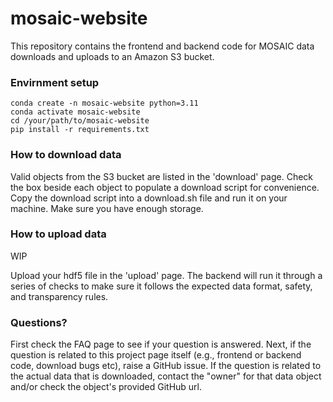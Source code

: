 # mosaic-website
This repository contains the frontend and backend code for MOSAIC data downloads and uploads to an Amazon S3 bucket.

### Envirnment setup
```
conda create -n mosaic-website python=3.11
conda activate mosaic-website
cd /your/path/to/mosaic-website
pip install -r requirements.txt
```

### How to download data
Valid objects from the S3 bucket are listed in the 'download' page. Check the box beside each object to populate a download script for convenience. Copy the download script into a download.sh file and run it on your machine. Make sure you have enough storage.

### How to upload data
WIP

Upload your hdf5 file in the 'upload' page. The backend will run it through a series of checks to make sure it follows the expected data format, safety, and transparency rules.

### Questions?
First check the FAQ page to see if your question is answered. Next, if the question is related to this project page itself (e.g., frontend or backend code, download bugs etc), raise a GitHub issue. If the question is related to the actual data that is downloaded, contact the "owner" for that data object and/or check the object's provided GitHub url.
